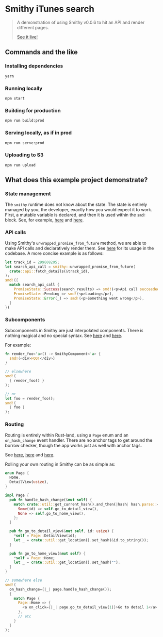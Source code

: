 # Smithy iTunes search

> A demonstration of using Smithy v0.0.6 to hit an API and render different pages.
>
> [See it live!](https://www.smithy.rs/examples/itunes/)

## Commands and the like

### Installing dependencies

`yarn`

### Running locally

`npm start`

### Building for production

`npm run build:prod`

### Serving locally, as if in prod

`npm run serve:prod`

### Uploading to S3

`npm run upload`

## What does this example project demonstrate?

### State management

The `smithy` runtime does not know about the state. The state is entirely managed by you, the developer, exactly how you would expect it to work. First, a mutable variable is declared, and then it is used within the `smd!` block. See, for example, [here](https://github.com/rbalicki2/smithy_itunes_search/blob/master/src/app.rs#L24) and [here](https://github.com/rbalicki2/smithy_itunes_search/blob/master/src/app.rs#L63).

### API calls

Using Smithy's `unwrapped_promise_from_future` method, we are able to make API calls and declaratively render them. See [here](https://github.com/rbalicki2/smithy_itunes_search/blob/master/src/app.rs#L72-L82) for its usage in the codebase. A more concise example is as follows:

```rs
let track_id = 299608205;
let search_api_call = smithy::unwrapped_promise_from_future(
  crate::api::fetch_details(&track_id),
);
smd!({
  match search_api_call {
    PromiseState::Success(search_results) => smd!(<p>Api call succeeded!</p>),
    PromiseState::Pending => smd!(<p>Loading</p>),
    PromiseState::Error(_) => smd!(<p>Something went wrong</p>),
  }
})
```

### Subcomponents

Subcomponents in Smithy are just interpolated components. There is nothing magical and no special syntax. See [here](https://github.com/rbalicki2/smithy_itunes_search/blob/master/src/app.rs#L37-L38) and [here](https://github.com/rbalicki2/smithy_itunes_search/blob/master/src/app.rs#L76-L78).

For example:

```rs
fn render_foo<'a>() -> SmithyComponent<'a> {
  smd!(<div>FOO!</div>)
}

// elsewhere
smd!(
  { render_foo() }
);

// or
let foo = render_foo();
smd!(
  { foo }
);
```
### Routing

Routing is entirely within Rust-land, using a `Page` enum and an `on_hash_change` event handler. There are no anchor tags to get around the borrow checker, though the app works just as well with anchor tags.

See [here](https://github.com/rbalicki2/smithy_itunes_search/blob/master/src/app.rs#L23), [here](https://github.com/rbalicki2/smithy_itunes_search/blob/master/src/app.rs#L28-L31) and [here](https://github.com/rbalicki2/smithy_itunes_search/blob/master/src/types.rs#L10-L50).

Rolling your own routing in Smithy can be as simple as:

```rs
enum Page {
  Home,
  DetailView(usize),
}

impl Page {
  pub fn handle_hash_change(&mut self) {
    match crate::util::get_current_hash().and_then(|hash| hash.parse::<usize>().ok()) {
      Some(id) => self.go_to_detail_view(),
      None => self.go_to_home_view(),
    };
  }

  pub fn go_to_detail_view(&mut self, id: usize) {
    *self = Page::DetailView(id);
    let _ = crate::util::get_location().set_hash(&id.to_string());
  }

  pub fn go_to_home_view(&mut self) {
    *self = Page::Home;
    let _ = crate::util::get_location().set_hash("");
  }
}

// somewhere else
smd!(
  on_hash_change={|_| page.handle_hash_change()};
  {
    match Page {
      Page::Home => {
        <a on_click={|_| page.go_to_detail_view(1)}>Go to detail 1</a>
      },
      // etc
    }
  }
);
```
